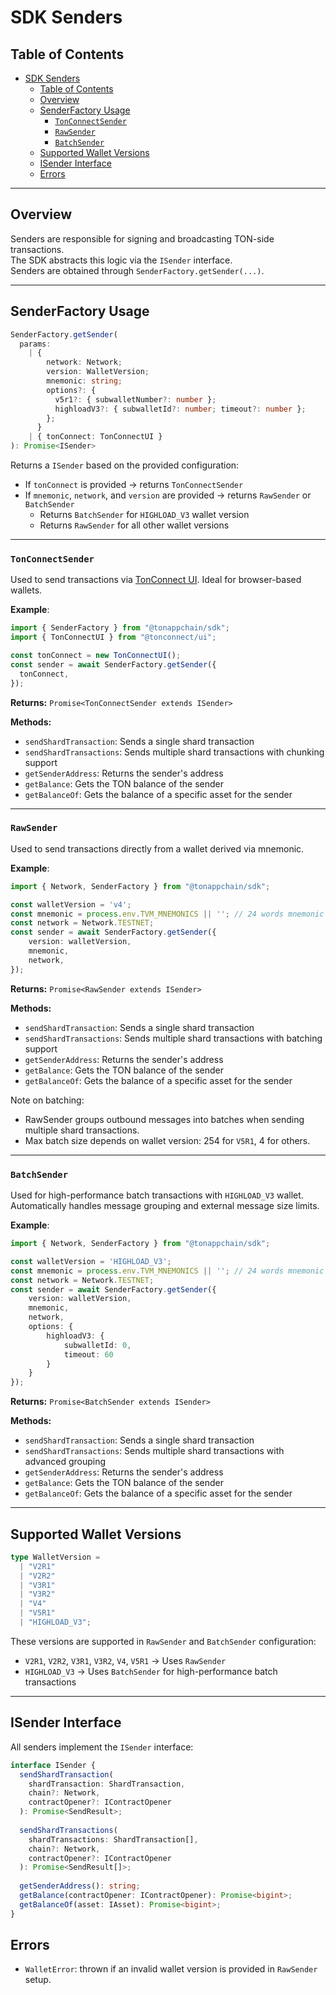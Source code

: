 # SDK Senders

## Table of Contents

- [SDK Senders](#sdk-senders)
  - [Table of Contents](#table-of-contents)
  - [Overview](#overview)
  - [SenderFactory Usage](#senderfactory-usage)
    - [`TonConnectSender`](#tonconnectsender)
    - [`RawSender`](#rawsender)
    - [`BatchSender`](#batchsender)
  - [Supported Wallet Versions](#supported-wallet-versions)
  - [ISender Interface](#isender-interface)
  - [Errors](#errors)

---

## Overview

Senders are responsible for signing and broadcasting TON-side transactions.  
The SDK abstracts this logic via the `ISender` interface.  
Senders are obtained through `SenderFactory.getSender(...)`.

---

## SenderFactory Usage

```ts
SenderFactory.getSender(
  params:
    | {
        network: Network;
        version: WalletVersion;
        mnemonic: string;
        options?: {
          v5r1?: { subwalletNumber?: number };
          highloadV3?: { subwalletId?: number; timeout?: number };
        };
      }
    | { tonConnect: TonConnectUI }
): Promise<ISender>
```

Returns a `ISender` based on the provided configuration:

- If `tonConnect` is provided → returns `TonConnectSender`
- If `mnemonic`, `network`, and `version` are provided → returns `RawSender` or `BatchSender`
  - Returns `BatchSender` for `HIGHLOAD_V3` wallet version
  - Returns `RawSender` for all other wallet versions

---

### `TonConnectSender`

Used to send transactions via [TonConnect UI](https://ton.org/ton-connect). Ideal for browser-based wallets.

**Example**:

```ts
import { SenderFactory } from "@tonappchain/sdk";
import { TonConnectUI } from "@tonconnect/ui";

const tonConnect = new TonConnectUI();
const sender = await SenderFactory.getSender({
  tonConnect,
});
```

**Returns:** `Promise<TonConnectSender extends ISender>`

**Methods:**
- `sendShardTransaction`: Sends a single shard transaction
- `sendShardTransactions`: Sends multiple shard transactions with chunking support
- `getSenderAddress`: Returns the sender's address
- `getBalance`: Gets the TON balance of the sender
- `getBalanceOf`: Gets the balance of a specific asset for the sender

---

### `RawSender`

Used to send transactions directly from a wallet derived via mnemonic.

**Example**:

```ts
import { Network, SenderFactory } from "@tonappchain/sdk";

const walletVersion = 'v4';
const mnemonic = process.env.TVM_MNEMONICS || ''; // 24 words mnemonic
const network = Network.TESTNET;
const sender = await SenderFactory.getSender({
    version: walletVersion,
    mnemonic,
    network,
});

```

**Returns:** `Promise<RawSender extends ISender>`

**Methods:**
- `sendShardTransaction`: Sends a single shard transaction
- `sendShardTransactions`: Sends multiple shard transactions with batching support
- `getSenderAddress`: Returns the sender's address
- `getBalance`: Gets the TON balance of the sender
- `getBalanceOf`: Gets the balance of a specific asset for the sender

Note on batching:
- RawSender groups outbound messages into batches when sending multiple shard transactions.
- Max batch size depends on wallet version: 254 for `V5R1`, 4 for others.

---

### `BatchSender`

Used for high-performance batch transactions with `HIGHLOAD_V3` wallet. Automatically handles message grouping and external message size limits.

**Example**:

```ts
import { Network, SenderFactory } from "@tonappchain/sdk";

const walletVersion = 'HIGHLOAD_V3';
const mnemonic = process.env.TVM_MNEMONICS || ''; // 24 words mnemonic
const network = Network.TESTNET;
const sender = await SenderFactory.getSender({
    version: walletVersion,
    mnemonic,
    network,
    options: {
        highloadV3: {
            subwalletId: 0,
            timeout: 60
        }
    }
});
```

**Returns:** `Promise<BatchSender extends ISender>`

**Methods:**
- `sendShardTransaction`: Sends a single shard transaction
- `sendShardTransactions`: Sends multiple shard transactions with advanced grouping
- `getSenderAddress`: Returns the sender's address
- `getBalance`: Gets the TON balance of the sender
- `getBalanceOf`: Gets the balance of a specific asset for the sender

---

## Supported Wallet Versions

```ts
type WalletVersion =
  | "V2R1"
  | "V2R2"
  | "V3R1"
  | "V3R2"
  | "V4"
  | "V5R1"
  | "HIGHLOAD_V3";
```

These versions are supported in `RawSender` and `BatchSender` configuration:
- `V2R1`, `V2R2`, `V3R1`, `V3R2`, `V4`, `V5R1` → Uses `RawSender`
- `HIGHLOAD_V3` → Uses `BatchSender` for high-performance batch transactions

---

## ISender Interface

All senders implement the `ISender` interface:

```ts
interface ISender {
  sendShardTransaction(
    shardTransaction: ShardTransaction,
    chain?: Network,
    contractOpener?: IContractOpener
  ): Promise<SendResult>;
  
  sendShardTransactions(
    shardTransactions: ShardTransaction[],
    chain?: Network,
    contractOpener?: IContractOpener
  ): Promise<SendResult[]>;
  
  getSenderAddress(): string;
  getBalance(contractOpener: IContractOpener): Promise<bigint>;
  getBalanceOf(asset: IAsset): Promise<bigint>;
}
```

## Errors

- `WalletError`: thrown if an invalid wallet version is provided in `RawSender` setup.